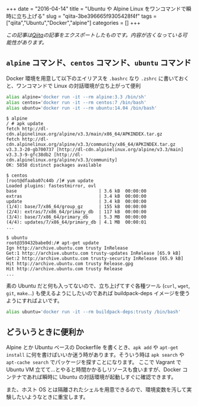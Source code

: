 +++ 
date = "2016-04-14"
title = "Ubuntu や Alpine Linux をワンコマンドで瞬時に立ち上げる"
slug = "qiita-3be396665f9305428f4f" 
tags = ["qiita","Ubuntu","Docker","alpine"]
categories = []
+++

*この記事は[Qiita](https://qiita.com/dtan4/items/3be396665f9305428f4f)の記事をエクスポートしたものです。内容が古くなっている可能性があります。*

## `alpine` コマンド、`centos` コマンド、`ubuntu` コマンド
Docker 環境を用意して以下のエイリアスを `.bashrc` なり `.zshrc` に書いておくと、ワンコマンドで Linux の対話環境が立ち上がって便利

```bash
alias alpine='docker run -it --rm alpine:3.3 /bin/sh'
alias centos='docker run -it --rm centos:7 /bin/bash'
alias ubuntu='docker run -it --rm ubuntu:14.04 /bin/bash'
```

```
$ alpine
/ # apk update
fetch http://dl-cdn.alpinelinux.org/alpine/v3.3/main/x86_64/APKINDEX.tar.gz
fetch http://dl-cdn.alpinelinux.org/alpine/v3.3/community/x86_64/APKINDEX.tar.gz
v3.3.3-20-gb700737 [http://dl-cdn.alpinelinux.org/alpine/v3.3/main]
v3.3.3-9-gfc38db2 [http://dl-cdn.alpinelinux.org/alpine/v3.3/community]
OK: 5858 distinct packages available
```

```
$ centos
[root@dfaaba07c44b /]# yum update
Loaded plugins: fastestmirror, ovl
base                               | 3.6 kB  00:00:00
extras                             | 3.4 kB  00:00:00
update                             | 3.4 kB  00:00:00
(1/4): base/7/x86_64/group_gz      | 155 kB  00:00:00
(2/4): extras/7/x86_64/primary_db  | 117 kB  00:00:00
(3/4): base/7/x86_64/primary_db    | 5.3 MB  00:00:00
(4/4): updates/7/x86_64/primary_db | 4.1 MB  00:00:01
...
```

```
$ ubuntu
root@359432babe0d:/# apt-get update
Ign http://archive.ubuntu.com trusty InRelease
Get:1 http://archive.ubuntu.com trusty-updates InRelease [65.9 kB]
Get:2 http://archive.ubuntu.com trusty-security InRelease [65.9 kB]
Hit http://archive.ubuntu.com trusty Release.gpg
Hit http://archive.ubuntu.com trusty Release
...
```

素の Ubuntu だと何も入ってないので、立ち上げてすぐ各種ツール (`curl`, `wget`, `git`, `make`...) も使えるようにしたいのであれば buildpack-deps イメージを使うようにすればよいです。

```bash
alias ubuntu='docker run -it --rm buildpack-deps:trusty /bin/bash'
```

## どういうときに便利か
Alpine とか Ubuntu ベースの Dockerfile を書くとき、`apk add` や `apt-get install` に何を書けばいいか迷う時があります。そういう時は `apk search` や `apt-cache search` でパッケージを探すことになります。
ここで Vagrant で Ubuntu VM 立てて…とやると時間かかるしリソースも食いますが、Docker コンテナであれば瞬時に Ubuntu の対話環境が起動しすぐに確認できます。

また、ホスト OS とは隔離されたシェルを用意できるので、環境変数を汚して実験したいようなときに重宝します。
